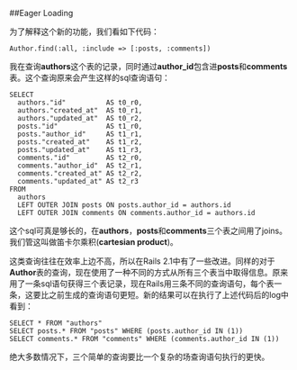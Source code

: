 ##Eager Loading

为了解释这个新的功能，我们看如下代码：

	Author.find(:all, :include => [:posts, :comments])
	
我在查询**authors**这个表的记录，同时通过**author_id**包含进**posts**和**comments**表。这个查询原来会产生这样的sql查询语句：

	SELECT
	  authors."id"          AS t0_r0,
	  authors."created_at"  AS t0_r1,
	  authors."updated_at"  AS t0_r2,
	  posts."id"            AS t1_r0,
	  posts."author_id"     AS t1_r1,
	  posts."created_at"    AS t1_r2,
	  posts."updated_at"    AS t1_r3,
	  comments."id"         AS t2_r0,
	  comments."author_id"  AS t2_r1,
	  comments."created_at" AS t2_r2,
	  comments."updated_at" AS t2_r3
	FROM
	  authors
	  LEFT OUTER JOIN posts ON posts.author_id = authors.id
	  LEFT OUTER JOIN comments ON comments.author_id = authors.id


这个sql可真是够长的，在**authors**，**posts**和**comments**三个表之间用了joins。我们管这叫做笛卡尔乘积(**cartesian product**)。 

这类查询往往在效率上边不高，所以在Rails 2.1中有了一些改进。同样的对于**Author**表的查询，现在使用了一种不同的方式从所有三个表当中取得信息。原来用了一条sql语句获得三个表记录，现在Rails用三条不同的查询语句，每个表一条，这要比之前生成的查询语句更短。新的结果可以在执行了上述代码后的log中看到：

	SELECT * FROM "authors"
	SELECT posts.* FROM "posts" WHERE (posts.author_id IN (1))
	SELECT comments.* FROM "comments" WHERE (comments.author_id IN (1))

绝大多数情况下，三个简单的查询要比一个复杂的场查询语句执行的更快。
